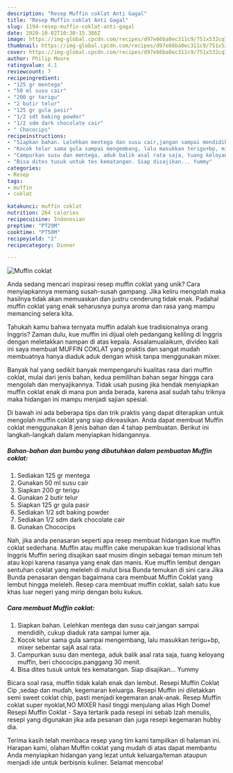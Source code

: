 ```yaml
---
description: "Resep Muffin coklat Anti Gagal"
title: "Resep Muffin coklat Anti Gagal"
slug: 1194-resep-muffin-coklat-anti-gagal
date: 2020-10-02T10:30:15.386Z
image: https://img-global.cpcdn.com/recipes/d97e66ba0ec311c9/751x532cq70/muffin-coklat-foto-resep-utama.jpg
thumbnail: https://img-global.cpcdn.com/recipes/d97e66ba0ec311c9/751x532cq70/muffin-coklat-foto-resep-utama.jpg
cover: https://img-global.cpcdn.com/recipes/d97e66ba0ec311c9/751x532cq70/muffin-coklat-foto-resep-utama.jpg
author: Philip Moore
ratingvalue: 4.1
reviewcount: 7
recipeingredient:
- "125 gr mentega"
- "50 ml susu cair"
- "200 gr terigu"
- "2 butir telur"
- "125 gr gula pasir"
- "1/2 sdt baking powder"
- "1/2 sdm dark chocolate cair"
- " Chococips"
recipeinstructions:
- "Siapkan bahan. Lelehkan mentega dan susu cair,jangan sampai mendidih, cukup diaduk rata sampai lumer aja."
- "Kocok telur sama gula sampai mengembang, lalu masukkan terigu+bp, mixer sebentar sajA asal rata."
- "Campurkan susu dan mentega, aduk balik asal rata saja, tuang keloyang muffin, beri chococips.panggang 30 menit."
- "Bisa dites tusuk untuk tes kematangan. Siap disajikan... Yummy"
categories:
- Resep
tags:
- muffin
- coklat

katakunci: muffin coklat 
nutrition: 264 calories
recipecuisine: Indonesian
preptime: "PT29M"
cooktime: "PT50M"
recipeyield: "2"
recipecategory: Dinner

---
```



![Muffin coklat](https://img-global.cpcdn.com/recipes/d97e66ba0ec311c9/751x532cq70/muffin-coklat-foto-resep-utama.jpg)

Anda sedang mencari inspirasi resep muffin coklat yang unik? Cara menyiapkannya memang susah-susah gampang. Jika keliru mengolah maka hasilnya tidak akan memuaskan dan justru cenderung tidak enak. Padahal muffin coklat yang enak seharusnya punya aroma dan rasa yang mampu memancing selera kita.

Tahukah kamu bahwa ternyata muffin adalah kue tradisionalnya orang Inggris? Zaman dulu, kue muffin ini dijual oleh pedangang keliling di Inggris dengan meletakkan nampan di atas kepala. Assalamualaikum, divideo kali ini saya membuat MUFFIN COKLAT yang praktis dan sangat mudah membuatnya hanya diaduk aduk dengan whisk tanpa menggunakan mixer.

Banyak hal yang sedikit banyak mempengaruhi kualitas rasa dari muffin coklat, mulai dari jenis bahan, kedua pemilihan bahan segar hingga cara mengolah dan menyajikannya. Tidak usah pusing jika hendak menyiapkan muffin coklat enak di mana pun anda berada, karena asal sudah tahu triknya maka hidangan ini mampu menjadi sajian spesial.


Di bawah ini ada beberapa tips dan trik praktis yang dapat diterapkan untuk mengolah muffin coklat yang siap dikreasikan. Anda dapat membuat Muffin coklat menggunakan 8 jenis bahan dan 4 tahap pembuatan. Berikut ini langkah-langkah dalam menyiapkan hidangannya.

<!--inarticleads1-->

##### Bahan-bahan dan bumbu yang dibutuhkan dalam pembuatan Muffin coklat:

1. Sediakan 125 gr mentega
1. Gunakan 50 ml susu cair
1. Siapkan 200 gr terigu
1. Gunakan 2 butir telur
1. Siapkan 125 gr gula pasir
1. Sediakan 1/2 sdt baking powder
1. Sediakan 1/2 sdm dark chocolate cair
1. Gunakan  Chococips


Nah, jika anda penasaran seperti apa resep membuat hidangan kue muffin coklat sederhana. Muffin atau muffin cake merupakan kue tradisional khas Inggris Muffin sering disajikan saat musim dingin sebagai teman minum teh atau kopi karena rasanya yang enak dan manis. Kue muffin lembut dengan sentuhan coklat yang meleleh di mulut bisa Bunda temukan di sini cara Jika Bunda penasaran dengan bagaimana cara membuat Muffin Coklat yang lembut hingga meleleh. Resep cara membuat muffin coklat, salah satu kue khas luar negeri yang mirip dengan bolu kukus. 

<!--inarticleads2-->

##### Cara membuat Muffin coklat:

1. Siapkan bahan. Lelehkan mentega dan susu cair,jangan sampai mendidih, cukup diaduk rata sampai lumer aja.
1. Kocok telur sama gula sampai mengembang, lalu masukkan terigu+bp, mixer sebentar sajA asal rata.
1. Campurkan susu dan mentega, aduk balik asal rata saja, tuang keloyang muffin, beri chococips.panggang 30 menit.
1. Bisa dites tusuk untuk tes kematangan. Siap disajikan... Yummy


Bicara soal rasa, muffin tidak kalah enak dan lembut. Resepi Muffin Coklat Cip ,sedap dan mudah, kegemaran keluarga. Resepi Muffin ini diletakkan semi sweet coklat chip, pasti menjadi kegemaran anak-anak. Resep Muffin coklat super nyoklat,NO MIXER hasil tinggi menjulang alias High Dome! Resepi Muffin Coklat - Saya tertarik pada resepi ini sebab Izah menulis, resepi yang digunakan jika ada pesanan dan juga resepi kegemaran hubby dia. 

Terima kasih telah membaca resep yang tim kami tampilkan di halaman ini. Harapan kami, olahan Muffin coklat yang mudah di atas dapat membantu Anda menyiapkan hidangan yang lezat untuk keluarga/teman ataupun menjadi ide untuk berbisnis kuliner. Selamat mencoba!
